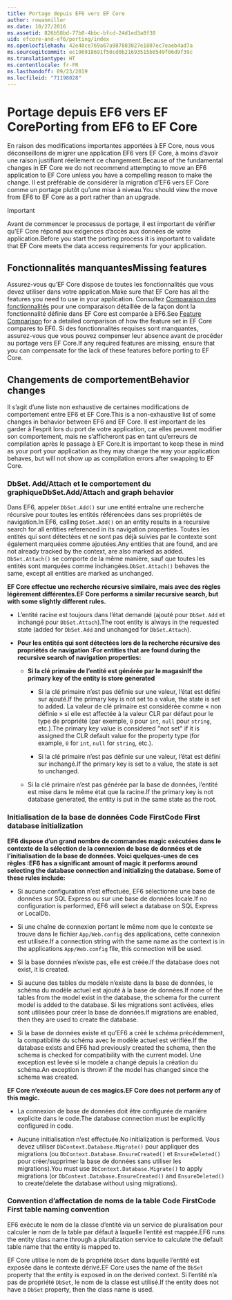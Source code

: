 ```yaml
---
title: Portage depuis EF6 vers EF Core
author: rowanmiller
ms.date: 10/27/2016
ms.assetid: 826b58bd-77b0-4bbc-bfcd-24d1ed3a8f38
uid: efcore-and-ef6/porting/index
ms.openlocfilehash: 42e40ce769a67a987883027e1807ec7eaeb4ad7a
ms.sourcegitcommit: ec196918691f50cd0b21693515b0549f06d9f39c
ms.translationtype: HT
ms.contentlocale: fr-FR
ms.lasthandoff: 09/23/2019
ms.locfileid: "71198028"
---
```

# <a name="porting-from-ef6-to-ef-core"></a><span data-ttu-id="74b2f-102">Portage depuis EF6 vers EF Core</span><span class="sxs-lookup"><span data-stu-id="74b2f-102">Porting from EF6 to EF Core</span></span>

<span data-ttu-id="74b2f-103">En raison des modifications importantes apportées à EF Core, nous vous déconseillons de migrer une application EF6 vers EF Core, à moins d’avoir une raison justifiant réellement ce changement.</span><span class="sxs-lookup"><span data-stu-id="74b2f-103">Because of the fundamental changes in EF Core we do not recommend attempting to move an EF6 application to EF Core unless you have a compelling reason to make the change.</span></span>
<span data-ttu-id="74b2f-104">Il est préférable de considérer la migration d’EF6 vers EF Core comme un portage plutôt qu’une mise à niveau.</span><span class="sxs-lookup"><span data-stu-id="74b2f-104">You should view the move from EF6 to EF Core as a port rather than an upgrade.</span></span>

> [!IMPORTANT]
> <span data-ttu-id="74b2f-105">Avant de commencer le processus de portage, il est important de vérifier qu’EF Core répond aux exigences d’accès aux données de votre application.</span><span class="sxs-lookup"><span data-stu-id="74b2f-105">Before you start the porting process it is important to validate that EF Core meets the data access requirements for your application.</span></span>

## <a name="missing-features"></a><span data-ttu-id="74b2f-106">Fonctionnalités manquantes</span><span class="sxs-lookup"><span data-stu-id="74b2f-106">Missing features</span></span>

<span data-ttu-id="74b2f-107">Assurez-vous qu’EF Core dispose de toutes les fonctionnalités que vous devez utiliser dans votre application.</span><span class="sxs-lookup"><span data-stu-id="74b2f-107">Make sure that EF Core has all the features you need to use in your application.</span></span> <span data-ttu-id="74b2f-108">Consultez [Comparaison des fonctionnalités](xref:efcore-and-ef6/index) pour une comparaison détaillée de la façon dont la fonctionnalité définie dans EF Core est comparée à EF6.</span><span class="sxs-lookup"><span data-stu-id="74b2f-108">See [Feature Comparison](xref:efcore-and-ef6/index) for a detailed comparison of how the feature set in EF Core compares to EF6.</span></span> <span data-ttu-id="74b2f-109">Si des fonctionnalités requises sont manquantes, assurez-vous que vous pouvez compenser leur absence avant de procéder au portage vers EF Core.</span><span class="sxs-lookup"><span data-stu-id="74b2f-109">If any required features are missing, ensure that you can compensate for the lack of these features before porting to EF Core.</span></span>

## <a name="behavior-changes"></a><span data-ttu-id="74b2f-110">Changements de comportement</span><span class="sxs-lookup"><span data-stu-id="74b2f-110">Behavior changes</span></span>

<span data-ttu-id="74b2f-111">Il s’agit d’une liste non exhaustive de certaines modifications de comportement entre EF6 et EF Core.</span><span class="sxs-lookup"><span data-stu-id="74b2f-111">This is a non-exhaustive list of some changes in behavior between EF6 and EF Core.</span></span> <span data-ttu-id="74b2f-112">Il est important de les garder à l’esprit lors du port de votre application, car elles peuvent modifier son comportement, mais ne s’afficheront pas en tant qu’erreurs de compilation après le passage à EF Core.</span><span class="sxs-lookup"><span data-stu-id="74b2f-112">It is important to keep these in mind as your port your application as they may change the way your application behaves, but will not show up as compilation errors after swapping to EF Core.</span></span>

### <a name="dbsetaddattach-and-graph-behavior"></a><span data-ttu-id="74b2f-113">DbSet. Add/Attach et le comportement du graphique</span><span class="sxs-lookup"><span data-stu-id="74b2f-113">DbSet.Add/Attach and graph behavior</span></span>

<span data-ttu-id="74b2f-114">Dans EF6, appeler `DbSet.Add()` sur une entité entraîne une recherche récursive pour toutes les entités référencées dans ses propriétés de navigation.</span><span class="sxs-lookup"><span data-stu-id="74b2f-114">In EF6, calling `DbSet.Add()` on an entity results in a recursive search for all entities referenced in its navigation properties.</span></span> <span data-ttu-id="74b2f-115">Toutes les entités qui sont détectées et ne sont pas déjà suivies par le contexte sont également marquées comme ajoutées.</span><span class="sxs-lookup"><span data-stu-id="74b2f-115">Any entities that are found, and are not already tracked by the context, are also marked as added.</span></span> <span data-ttu-id="74b2f-116">`DbSet.Attach()` se comporte de la même manière, sauf que toutes les entités sont marquées comme inchangées.</span><span class="sxs-lookup"><span data-stu-id="74b2f-116">`DbSet.Attach()` behaves the same, except all entities are marked as unchanged.</span></span>

<span data-ttu-id="74b2f-117">**EF Core effectue une recherche récursive similaire, mais avec des règles légèrement différentes.**</span><span class="sxs-lookup"><span data-stu-id="74b2f-117">**EF Core performs a similar recursive search, but with some slightly different rules.**</span></span>

*  <span data-ttu-id="74b2f-118">L’entité racine est toujours dans l’état demandé (ajouté pour `DbSet.Add` et inchangé pour `DbSet.Attach`).</span><span class="sxs-lookup"><span data-stu-id="74b2f-118">The root entity is always in the requested state (added for `DbSet.Add` and unchanged for `DbSet.Attach`).</span></span>

*  <span data-ttu-id="74b2f-119">**Pour les entités qui sont détectées lors de la recherche récursive des propriétés de navigation :**</span><span class="sxs-lookup"><span data-stu-id="74b2f-119">**For entities that are found during the recursive search of navigation properties:**</span></span>

    *  <span data-ttu-id="74b2f-120">**Si la clé primaire de l’entité est générée par le magasin**</span><span class="sxs-lookup"><span data-stu-id="74b2f-120">**If the primary key of the entity is store generated**</span></span>

        * <span data-ttu-id="74b2f-121">Si la clé primaire n’est pas définie sur une valeur, l’état est défini sur ajouté.</span><span class="sxs-lookup"><span data-stu-id="74b2f-121">If the primary key is not set to a value, the state is set to added.</span></span> <span data-ttu-id="74b2f-122">La valeur de clé primaire est considérée comme « non définie » si elle est affectée à la valeur CLR par défaut pour le type de propriété (par exemple, `0` pour `int`, `null` pour `string`, etc.).</span><span class="sxs-lookup"><span data-stu-id="74b2f-122">The primary key value is considered "not set" if it is assigned the CLR default value for the property type (for example, `0` for `int`, `null` for `string`, etc.).</span></span>

        * <span data-ttu-id="74b2f-123">Si la clé primaire n’est pas définie sur une valeur, l’état est défini sur inchangé.</span><span class="sxs-lookup"><span data-stu-id="74b2f-123">If the primary key is set to a value, the state is set to unchanged.</span></span>

    *  <span data-ttu-id="74b2f-124">Si la clé primaire n’est pas générée par la base de données, l’entité est mise dans le même état que la racine.</span><span class="sxs-lookup"><span data-stu-id="74b2f-124">If the primary key is not database generated, the entity is put in the same state as the root.</span></span>

### <a name="code-first-database-initialization"></a><span data-ttu-id="74b2f-125">Initialisation de la base de données Code First</span><span class="sxs-lookup"><span data-stu-id="74b2f-125">Code First database initialization</span></span>

<span data-ttu-id="74b2f-126">**EF6 dispose d’un grand nombre de commandes magic exécutées dans le contexte de la sélection de la connexion de base de données et de l’initialisation de la base de données. Voici quelques-unes de ces règles :**</span><span class="sxs-lookup"><span data-stu-id="74b2f-126">**EF6 has a significant amount of magic it performs around selecting the database connection and initializing the database. Some of these rules include:**</span></span>

* <span data-ttu-id="74b2f-127">Si aucune configuration n’est effectuée, EF6 sélectionne une base de données sur SQL Express ou sur une base de données locale.</span><span class="sxs-lookup"><span data-stu-id="74b2f-127">If no configuration is performed, EF6 will select a database on SQL Express or LocalDb.</span></span>

* <span data-ttu-id="74b2f-128">Si une chaîne de connexion portant le même nom que le contexte se trouve dans le fichier `App/Web.config` des applications, cette connexion est utilisée.</span><span class="sxs-lookup"><span data-stu-id="74b2f-128">If a connection string with the same name as the context is in the applications `App/Web.config` file, this connection will be used.</span></span>

* <span data-ttu-id="74b2f-129">Si la base données n’existe pas, elle est créée.</span><span class="sxs-lookup"><span data-stu-id="74b2f-129">If the database does not exist, it is created.</span></span>

* <span data-ttu-id="74b2f-130">Si aucune des tables du modèle n’existe dans la base de données, le schéma du modèle actuel est ajouté à la base de données.</span><span class="sxs-lookup"><span data-stu-id="74b2f-130">If none of the tables from the model exist in the database, the schema for the current model is added to the database.</span></span> <span data-ttu-id="74b2f-131">Si les migrations sont activées, elles sont utilisées pour créer la base de données.</span><span class="sxs-lookup"><span data-stu-id="74b2f-131">If migrations are enabled, then they are used to create the database.</span></span>

* <span data-ttu-id="74b2f-132">Si la base de données existe et qu’EF6 a créé le schéma précédemment, la compatibilité du schéma avec le modèle actuel est vérifiée.</span><span class="sxs-lookup"><span data-stu-id="74b2f-132">If the database exists and EF6 had previously created the schema, then the schema is checked for compatibility with the current model.</span></span> <span data-ttu-id="74b2f-133">Une exception est levée si le modèle a changé depuis la création du schéma.</span><span class="sxs-lookup"><span data-stu-id="74b2f-133">An exception is thrown if the model has changed since the schema was created.</span></span>

<span data-ttu-id="74b2f-134">**EF Core n’exécute aucun de ces magics.**</span><span class="sxs-lookup"><span data-stu-id="74b2f-134">**EF Core does not perform any of this magic.**</span></span>

* <span data-ttu-id="74b2f-135">La connexion de base de données doit être configurée de manière explicite dans le code.</span><span class="sxs-lookup"><span data-stu-id="74b2f-135">The database connection must be explicitly configured in code.</span></span>

* <span data-ttu-id="74b2f-136">Aucune initialisation n’est effectuée.</span><span class="sxs-lookup"><span data-stu-id="74b2f-136">No initialization is performed.</span></span> <span data-ttu-id="74b2f-137">Vous devez utiliser `DbContext.Database.Migrate()` pour appliquer des migrations (ou `DbContext.Database.EnsureCreated()` et `EnsureDeleted()` pour créer/supprimer la base de données sans utiliser les migrations).</span><span class="sxs-lookup"><span data-stu-id="74b2f-137">You must use `DbContext.Database.Migrate()` to apply migrations (or `DbContext.Database.EnsureCreated()` and `EnsureDeleted()` to create/delete the database without using migrations).</span></span>

### <a name="code-first-table-naming-convention"></a><span data-ttu-id="74b2f-138">Convention d’affectation de noms de la table Code First</span><span class="sxs-lookup"><span data-stu-id="74b2f-138">Code First table naming convention</span></span>

<span data-ttu-id="74b2f-139">EF6 exécute le nom de la classe d’entité via un service de pluralisation pour calculer le nom de la table par défaut à laquelle l’entité est mappée.</span><span class="sxs-lookup"><span data-stu-id="74b2f-139">EF6 runs the entity class name through a pluralization service to calculate the default table name that the entity is mapped to.</span></span>

<span data-ttu-id="74b2f-140">EF Core utilise le nom de la propriété `DbSet` dans laquelle l’entité est exposée dans le contexte dérivé.</span><span class="sxs-lookup"><span data-stu-id="74b2f-140">EF Core uses the name of the `DbSet` property that the entity is exposed in on the derived context.</span></span> <span data-ttu-id="74b2f-141">Si l’entité n’a pas de propriété `DbSet`, le nom de la classe est utilisé.</span><span class="sxs-lookup"><span data-stu-id="74b2f-141">If the entity does not have a `DbSet` property, then the class name is used.</span></span>

